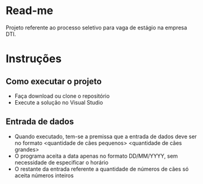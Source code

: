 # Read-me
 
 Projeto referente ao processo seletivo para vaga de estágio na empresa DTI.
 
# Instruções
## Como executar o projeto

* Faça download ou clone o repositório
* Execute a solução no Visual Studio

## Entrada de dados

* Quando executado, tem-se a premissa que a entrada de dados deve ser no formato <Data> <quantidade de cães pequenos> <quantidade de cães grandes>
* O programa aceita a data apenas no formato DD/MM/YYYY, sem necessidade de especificar o horário
* O restante da entrada referente a quantidade de números de cães só aceita números inteiros
